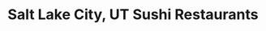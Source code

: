 ---
layout: city
title: Salt Lake City, UT Sushi Restaurants
permalink: /utah/salt-lake-city/
stateAbbr: UT
stateName: Utah
cityName: Salt Lake City

---